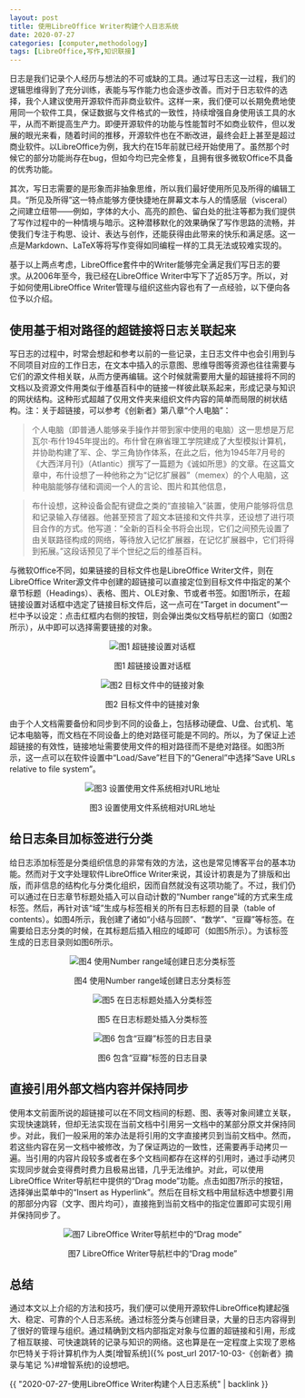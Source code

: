 ```yaml
---
layout: post
title: 使用LibreOffice Writer构建个人日志系统
date: 2020-07-27
categories: [computer,methodology]
tags: [LibreOffice,写作,知识联接]
---
```


日志是我们记录个人经历与想法的不可或缺的工具。通过写日志这一过程，我们的逻辑思维得到了充分训练，表能与写作能力也会逐步改善。而对于日志软件的选择，我个人建议使用开源软件而非商业软件。这样一来，我们便可以长期免费地使用同一个软件工具，保证数据与文件格式的一致性，持续增强自身使用该工具的水平，从而不断提高生产力。即便开源软件的功能与性能暂时不如商业软件，但以发展的眼光来看，随着时间的推移，开源软件也在不断改进，最终会赶上甚至是超过商业软件。以LibreOffice为例，我大约在15年前就已经开始使用了。虽然那个时候它的部分功能尚存在bug，但如今均已完全修复，且拥有很多微软Office不具备的优秀功能。

其次，写日志需要的是形象而非抽象思维，所以我们最好使用所见及所得的编辑工具。“所见及所得”这一特点能够方便快捷地在屏幕文本与人的情感层（visceral）之间建立纽带——例如，字体的大小、高亮的颜色、留白处的批注等都为我们提供了写作过程中的一种情境与暗示。这种潜移默化的效果确保了写作思路的流畅，并使我们专注于构思、设计、表达与创作，还能获得由此带来的快乐和满足感。这一点是Markdown、LaTeX等将写作变得如同编程一样的工具无法或较难实现的。

基于以上两点考虑，LibreOffice套件中的Writer能够完全满足我们写日志的要求。从2006年至今，我已经在LibreOffice Writer中写下了近85万字。所以，对于如何使用LibreOffice Writer管理与组织这些内容也有了一点经验，以下便向各位予以介绍。

## 使用基于相对路径的超链接将日志关联起来

写日志的过程中，时常会想起和参考以前的一些记录，主日志文件中也会引用到与不同项目对应的工作日志，在文本中插入的示意图、思维导图等资源也往往需要与它们的源文件相关联，从而方便再编辑。这个时候就需要用大量的超链接将不同的文档以及资源文件用类似于维基百科中的链接一样彼此联系起来，形成记录与知识的网状结构。这种形式超越了仅用文件夹来组织文件内容的简单而局限的树状结构。注：关于超链接，可以参考《创新者》第八章“个人电脑”：

> 个人电脑（即普通人能够亲手操作并带到家中使用的电脑）这一思想是万尼瓦尔·布什1945年提出的。布什曾在麻省理工学院建成了大型模拟计算机，并协助构建了军、企、学三角协作体系，在此之后，他为1945年7月号的《大西洋月刊》（Atlantic）撰写了一篇题为《诚如所思》的文章。在这篇文章中，布什设想了一种他称之为“记忆扩展器”（memex）的个人电脑，这种电脑能够存储和调阅一个人的言论、图片和其他信息，

> 布什设想，这种设备会配有键盘之类的“直接输入”装置，使用户能够将信息和记录输入存储器。他甚至预言了超文本链接和文件共享，还设想了进行项目合作的方式。他写道：“全新的百科全书将会出现，它们之间预先设置了由关联路径构成的网络，等待放入记忆扩展器，在记忆扩展器中，它们将得到拓展。”这段话预见了半个世纪之后的维基百科。

与微软Office不同，如果链接的目标文件也是LibreOffice Writer文件，则在LibreOffice Writer源文件中创建的超链接可以直接定位到目标文件中指定的某个章节标题（Headings）、表格、图片、OLE对象、节或者书签。如图1所示，在超链接设置对话框中选定了链接目标文件后，这一点可在“Target in document”一栏中予以设定：点击红框内右侧的按钮，则会弹出类似文档导航栏的窗口（如图2所示），从中即可以选择需要链接的对象。

<p align="center"><img src="/figures/p74682092.jpg" alt="图1 超链接设置对话框" /></p>
<p align="center">图1 超链接设置对话框</p>

<p align="center"><img src="/figures/p74682096.jpg" alt="图2 目标文件中的链接对象" /></p>
<p align="center">图2 目标文件中的链接对象</p>

由于个人文档需要备份和同步到不同的设备上，包括移动硬盘、U盘、台式机、笔记本电脑等，而文档在不同设备上的绝对路径可能是不同的。所以，为了保证上述超链接的有效性，链接地址需要使用文件的相对路径而不是绝对路径。如图3所示，这一点可以在软件设置中“Load/Save”栏目下的“General”中选择“Save URLs relative to file system”。

<p align="center"><img src="/figures/p74682110.jpg" alt="图3 设置使用文件系统相对URL地址" /></p>
<p align="center">图3 设置使用文件系统相对URL地址</p>

## 给日志条目加标签进行分类

给日志添加标签是分类组织信息的非常有效的方法，这也是常见博客平台的基本功能。然而对于文字处理软件LibreOffice Writer来说，其设计初衷是为了排版和出版，而非信息的结构化与分类化组织，因而自然就没有这项功能了。不过，我们仍可以通过在日志章节标题处插入可以自动计数的“Number range”域的方式来生成标签。然后，再针对该“域”生成与标签相关的所有日志标题的目录（table of contents）。如图4所示，我创建了诸如“小结与回顾”、“数学”、“豆瓣”等标签。在需要给日志分类的时候，在其标题后插入相应的域即可（如图5所示）。为该标签生成的日志目录则如图6所示。

<p align="center"><img src="/figures/p74682116.jpg" alt="图4 使用Number range域创建日志分类标签" /></p>
<p align="center">图4 使用Number range域创建日志分类标签</p>

<p align="center"><img src="/figures/p74682118.jpg" alt="图5 在日志标题处插入分类标签" /></p>
<p align="center">图5 在日志标题处插入分类标签</p>

<p align="center"><img src="/figures/p74682120.jpg" alt="图6 包含“豆瓣”标签的日志目录" /></p>
<p align="center">图6 包含“豆瓣”标签的日志目录</p>

## 直接引用外部文档内容并保持同步

使用本文前面所说的超链接可以在不同文档间的标题、图、表等对象间建立关联，实现快速跳转，但却无法实现在当前文档中引用另一文档中的某部分原文并保持同步。对此，我们一般采用的笨办法是将引用的文字直接拷贝到当前文档中。然而，若这些内容在另一文档中被修改，为了保证两边的一致性，还需要再手动拷贝一遍。当引用的内容片段较多或者在多个文档间都存在这样的引用时，通过手动拷贝实现同步就会变得费时费力且极易出错，几乎无法维护。对此，可以使用LibreOffice Writer导航栏中提供的“Drag mode”功能。点击如图7所示的按钮，选择弹出菜单中的“Insert as Hyperlink”。然后在目标文档中用鼠标选中想要引用的那部分内容（文字、图片均可），直接拖到当前文档中的指定位置即可实现引用并保持同步了。

<p align="center"><img src="/figures/p74682121.jpg" alt="图7 LibreOffice Writer导航栏中的“Drag mode”" /></p>
<p align="center">图7 LibreOffice Writer导航栏中的“Drag mode”</p>

## 总结

通过本文以上介绍的方法和技巧，我们便可以使用开源软件LibreOffice构建起强大、稳定、可靠的个人日志系统。通过标签分类与创建目录，大量的日志内容得到了很好的管理与组织。通过精确到文档内部指定对象与位置的超链接和引用，形成了相互联接、可快速跳转的记录与知识的网络。这也算是在一定程度上实现了恩格尔巴特关于将计算机作为人类[增智系统]({% post_url 2017-10-03-《创新者》摘录与笔记 %}#增智系统)的设想吧。

{{ "2020-07-27-使用LibreOffice Writer构建个人日志系统" | backlink }}
